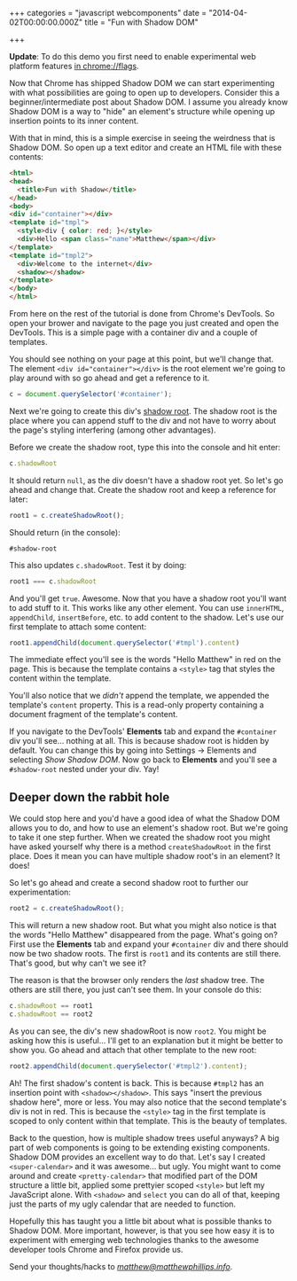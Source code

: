 +++
categories = "javascript webcomponents"
date = "2014-04-02T00:00:00.000Z"
title = "Fun with Shadow DOM"

+++



**Update**: To do this demo you first need to enable experimental web platform features [in chrome://flags](chrome://flags/#enable-experimental-web-platform-features).

Now that Chrome has shipped Shadow DOM we can start experimenting with what possibilities are going to open up to developers. Consider this a beginner/intermediate post about Shadow DOM. I assume you already know Shadow DOM is a way to "hide" an element's structure while opening up insertion points to its inner content.

With that in mind, this is a simple exercise in seeing the weirdness that is Shadow DOM. So open up a text editor and create an HTML file with these contents:

```html
<html>
<head>
  <title>Fun with Shadow</title>
</head>
<body>
<div id="container"></div>
<template id="tmpl">
  <style>div { color: red; }</style>
  <div>Hello <span class="name">Matthew</span></div>
</template>
<template id="tmpl2">
  <div>Welcome to the internet</div>
  <shadow></shadow>
</template>
</body>
</html>
```

From here on the rest of the tutorial is done from Chrome's DevTools. So open your brower and navigate to the page you just created and open the DevTools. This is a simple page with a container div and a couple of templates.

You should see nothing on your page at this point, but we'll change that. The element `<div id="container"></div>` is the root element we're going to play around with so go ahead and get a reference to it.

```javascript
c = document.querySelector('#container');
```

Next we're going to create this div's [shadow root](http://www.w3.org/TR/shadow-dom/#dfn-shadow-root). The shadow root is the place where you can append stuff to the div and not have to worry about the page's styling interfering (among other advantages).

Before we create the shadow root, type this into the console and hit enter:

```javascript
c.shadowRoot
```

It should return `null`, as the div doesn't have a shadow root yet. So let's go ahead and change that. Create the shadow root and keep a reference for later:

```javascript
root1 = c.createShadowRoot();
```

Should return (in the console):

```
#shadow-root
```

This also updates `c.shadowRoot`. Test it by doing:

```javascript
root1 === c.shadowRoot
```

And you'll get `true`. Awesome. Now that you have a shadow root you'll want to add stuff to it. This works like any other element. You can use `innerHTML`, `appendChild`, `insertBefore`, etc. to add content to the shadow. Let's use our first template to attach some content:

```javascript
root1.appendChild(document.querySelector('#tmpl').content)
```

The immediate effect you'll see is the words "Hello Matthew" in red on the page. This is because the template contains a `<style>` tag that styles the content within the template.

You'll also notice that we *didn't* append the template, we appended the template's `content` property. This is a read-only property containing a document fragment of the template's content.

If you navigate to the DevTools' **Elements** tab and expand the `#container` div you'll see... nothing at all. This is because shadow root is hidden by default. You can change this by going into Settings -> Elements and selecting *Show Shadow DOM*. Now go back to **Elements** and you'll see a `#shadow-root` nested under your div. Yay!

## Deeper down the rabbit hole

We could stop here and you'd have a good idea of what the Shadow DOM allows you to do, and how to use an element's shadow root. But we're going to take it one step further. When we created the shadow root you might have asked yourself why there is a method `createShadowRoot` in the first place. Does it mean you can have multiple shadow root's in an element? It does!

So let's go ahead and create a second shadow root to further our experimentation:

```javascript
root2 = c.createShadowRoot();
```

This will return a new shadow root. But what you might also notice is that the words "Hello Matthew" disappeared from the page. What's going on? First use the **Elements** tab and expand your `#container` div and there should now be two shadow roots. The first is `root1` and its contents are still there. That's good, but why can't we see it?

The reason is that the browser only renders the *last* shadow tree. The others are still there, you just can't see them. In your console do this:

```javascript
c.shadowRoot == root1
c.shadowRoot == root2
```

As you can see, the div's new shadowRoot is now `root2`. You might be asking how this is useful... I'll get to an explanation but it might be better to show you. Go ahead and attach that other template to the new root:

```javascript
root2.appendChild(document.querySelector('#tmpl2').content);
```

Ah! The first shadow's content is back. This is because `#tmpl2` has an insertion point with `<shadow></shadow>`. This says "insert the previous shadow here", more or less. You may also notice that the second template's div is not in red. This is because the `<style>` tag in the first template is scoped to only content within that template. This is the beauty of templates.

Back to the question, how is multiple shadow trees useful anyways? A big part of web components is going to be extending existing components. Shadow DOM provides an excellent way to do that. Let's say I created `<super-calendar>` and it was awesome... but ugly. You might want to come around and create `<pretty-calendar>` that modified part of the DOM structure a little bit, applied some prettyier scoped `<style>` but left my JavaScript alone. With `<shadow>` and `select` you can do all of that, keeping just the parts of my ugly calendar that are needed to function.

Hopefully this has taught you a little bit about what is possible thanks to Shadow DOM. More important, however, is that you see how easy it is to experiment with emerging web technologies thanks to the awesome developer tools Chrome and Firefox provide us.

Send your thoughts/hacks to *matthew@matthewphillips.info*.
